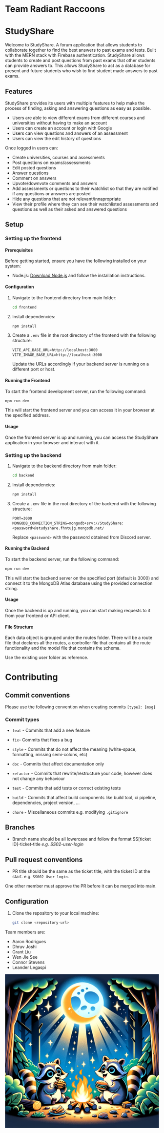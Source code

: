 # Team Radiant Raccoons
# StudyShare
Welcome to StudyShare. A forum application that allows students to collaborate together to find the best answers to past exams and tests. Built with the MERN stack with Firebase authentication. StudyShare allows students to create and post questions from past exams that other students can provide answers to. This allows StudyShare to act as a database for present and future students who wish to find student made answers to past exams. 

## Features
StudyShare provides its users with multiple features to help make the process of finding, asking and answering questions as easy as possible.
 - Users are able to view different exams from different courses and universities without having to make an account
 - Users can create an account or login with Google
 - Users can view questions and answers of an assessment
 - Users can view the edit history of questions
 
 Once logged in users can:
 - Create universities, courses and assessments
 - Post questions on exams/assessments
 - Edit posted questions
 - Answer questions
 - Comment on answers
 - Upvote/downvote comments and answers
 - Add assessments or questions to their watchlist so that they are notified if any questions or answers are posted
 - Hide any questions that are not relevant/innapropriate
 - View their profile where they can see their watchlisted assessments and questions as well as their asked and answered questions


## Setup
### Setting up the frontend


#### Prerequisites

Before getting started, ensure you have the following installed on your system:

- Node.js: [Download Node.js](https://nodejs.org/en/download/) and follow the installation instructions.

#### Configuration


1. Navigate to the frontend directory from main folder:

   ```bash
   cd frontend
   ```

2. Install dependencies:

   ```bash
   npm install
   ```

3. Create a `.env` file in the root directory of the frontend with the following structure:

   ```plaintext
   VITE_API_BASE_URL=http://localhost:3000
   VITE_IMAGE_BASE_URL=http://localhost:3000
   ```

   Update the URLs accordingly if your backend server is running on a different port or host.

#### Running the Frontend

To start the frontend development server, run the following command:

```bash
npm run dev
```

This will start the frontend server and you can access it in your browser at the specified address.

#### Usage

Once the frontend server is up and running, you can access the StudyShare application in your browser and interact with it.


### Setting up the backend


1. Navigate to the backend directory from main folder:

   ```bash
   cd backend
   ```

2. Install dependencies:

   ```bash
   npm install
   ```

3. Create a `.env` file in the root directory of the backend with the following structure:

   ```plaintext
   PORT=3000
   MONGODB_CONNECTION_STRING=mongodb+srv://StudyShare:<password>@studyshare.fhntujg.mongodb.net/
   ```

   Replace `<password>` with the password obtained from Discord server.

#### Running the Backend

To start the backend server, run the following command:

```bash
npm run dev
```

This will start the backend server on the specified port (default is 3000) and connect it to the MongoDB Atlas database using the provided connection string.

#### Usage

Once the backend is up and running, you can start making requests to it from your frontend or API client.


#### File Structure

Each data object is grouped under the routes folder. There will be a route file that declares all the routes, a controller file that contains all the route functionality and the model file that contains the schema.

Use the existing user folder as reference.

# Contributing 

## Commit conventions

Please use the following convention when creating commits `[type]: [msg]`

### Commit types

- `feat` - Commits that add a new feature

- `fix`- Commits that fixes a bug

- `style` - Commits that do not affect the meaning (white-space, formatting, missing semi-colons, etc)

- `doc` - Commits that affect documentation only

- `refactor` - Commits that rewrite/restructure your code, however does not change any behaviour

- `test` - Commits that add tests or correct existing tests

- `build` - Commits that affect build components like build tool, ci pipeline, dependencies, project version, ...

- `chore` - Miscellaneous commits e.g. modifying `.gitignore`

## Branches

- Branch name should be all lowercase and follow the format SS[ticket ID]-ticket-title _e.g. SS02-user-login_

## Pull request conventions

- PR title should be the same as the ticket title, with the ticket ID at the start. e.g. `SS002 User login`.

One other member must approve the PR before it can be merged into main.


## Configuration

1. Clone the repository to your local machine:

   ```bash
   git clone <repository-url>
   ```

Team members are:
- Aaron Rodrigues
- Dhruv Joshi
- Grant Liu
- Wen Jie See
- Connor Stevens
- Leander Legaspi

![](./group-image/Radiant%20Raccoons.webp)